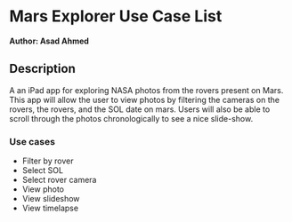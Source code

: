 # Mars Explorer Use Case List

__Author: Asad Ahmed__

## Description
A an iPad app for exploring NASA photos from the rovers present on Mars. This app will allow the user to view photos by filtering the cameras on the rovers, the rovers, and the SOL date on mars. Users will also be able to scroll through the photos chronologically to see a nice slide-show.

### Use cases

* Filter by rover
* Select SOL
* Select rover camera
* View photo
* View slideshow
* View timelapse
